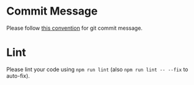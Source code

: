 Commit Message
===============
Please follow [this convention](http://karma-runner.github.io/1.0/dev/git-commit-msg.html) for git commit message.

Lint
====
Please lint your code using `npm run lint` (also `npm run lint -- --fix` to auto-fix).
